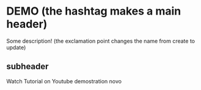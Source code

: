 # DEMO (the hashtag makes a main header)

Some description! (the exclamation point changes the name from create to update) 

## subheader

Watch Tutorial on Youtube demostration novo
